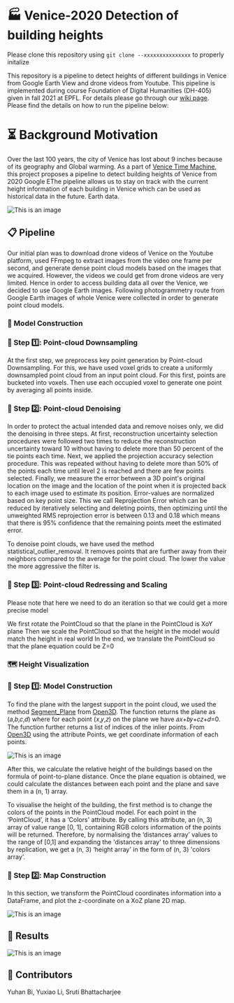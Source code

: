 # 🏭 Venice-2020 Detection of building heights
Please clone this repository using ```git clone --xxxxxxxxxxxxxxx``` to properly initalize

This repository is a pipeline to detect heights of different buildings in Venice from Google Earth View and drone videos from Youtube.
This pipeline is implemented during course  Foundation of Digital Humanities (DH-405) given in fall 2021 at EPFL.
For details please go through our [wiki page](http://fdh.epfl.ch/index.php/Venice2020_Building_Heights_Detection).
Please find the details on how to run the pipeline below:

# ⏳ Background Motivation
Over the last 100 years, the city of Venice has lost about 9 inches because of its geography and Global warming. As a part of  [Venice Time Machine](https://en.wikipedia.org/wiki/Venice_Time_Machine), this project proposes a pipeline to detect building heights of Venice from 2020 Google EThe pipeline allows us to stay on track with the current height information of each building in Venice which can be used as historical data in the future. 
Earth data. 

![This is an image](http://fdh.epfl.ch/images/3/38/Venice_whole.png)


## 📋 Pipeline

Our initial plan was to download drone videos of Venice on the Youtube platform, used FFmpeg to extract images from the video one frame per second, and generate dense point cloud models based on the images that we acquired. However, the videos we could get from drone videos are very limited. Hence in order to access building data all over the Venice, we decided to use Google Earth images. Following  photogrammetry route from Google Earth images of whole Venice were collected in order to generate point cloud models.

### 🔮 Model Construction

### 📝 Step 1️⃣: Point-cloud Downsampling
At the first step, we preprocess key point generation by Point-cloud Downsampling. For this, we have used voxel grids to create a uniformly downsampled point cloud from an input point cloud. For this first, points are bucketed into voxels. Then use each occupied voxel to generate one point by averaging all points inside. 

### 📝 Step 2️⃣: Point-cloud Denoising
In order to protect the actual intended data and remove noises only, we did the denoising in three steps. At first, reconstruction uncertainty selection procedures were followed two times to reduce the reconstruction uncertainty toward 10 without having to delete more than 50 percent of the tie points each time. Next, we applied the projection accuracy selection procedure. This was repeated without having to delete more than 50% of the points each time until level 2 is reached and there are few points selected. Finally, we measure the error between a 3D point's original location on the image and the location of the point when it is projected back to each image used to estimate its position. Error-values are normalized based on key point size.  This we call Reprojection Error which can be reduced by iteratively selecting and deleting points, then optimizing until the unweighted RMS reprojection error is between 0.13 and 0.18 which means that there is 95% confidence that the remaining points meet the estimated error.

To denoise point clouds, we have used the method statistical_outlier_removal. It removes points that are further away from their neighbors compared to the average for the point cloud. The lower the value the more aggressive the filter is.

### 📝 Step 3️⃣: Point-cloud Redressing and Scaling 
Please note that here we need to do an iteration so that we could get a more precise model

We first rotate the PointCloud so that the plane in the PointCloud is XoY plane
Then we scale the PointCloud so that the height in the model would match the height in real world
In the end, we translate the PointCloud so that the plane equation could be Z=0


### 🗺️ Height Visualization


### 📝 Step 1️⃣: Model Construction
To find the plane with the largest support in the point cloud, we used the method [Segment_Plane](http://www.open3d.org/docs/release/python_api/open3d.geometry.PointCloud.html#open3d.geometry.PointCloud.segment_plane) from [Open3D](http://www.open3d.org/). The function returns the plane as (𝑎,𝑏,𝑐,𝑑) where for each point (𝑥,𝑦,𝑧) on the plane we have 𝑎𝑥+𝑏𝑦+𝑐𝑧+𝑑=0. The function further returns a list of indices of the inlier points. From [Open3D](http://www.open3d.org/) using the attribute Points, we get coordinate information of each points. 

![This is an image](http://fdh.epfl.ch/images/8/8f/Ground.png)

After this, we calculate the relative height of the buildings based on the formula of point-to-plane distance. Once the plane equation is obtained, we could calculate the distances between each point and the plane and save them in a (n, 1) array. 

To visualise the height of the building, the first method is to change the colors of the points in the PointCloud model. For each point in the ‘PointCloud’, it has a ‘Colors' attribute. By calling this attribute, an (n, 3) array of value range [0, 1], containing RGB colors information of the points will be returned. Therefore, by normalising the ‘distances array’ values to the range of [0,1] and expanding the 'distances array' to three dimensions by replication, we get a (n, 3) ‘height array' in the form of (n, 3) 'colors array’.

### 📝 Step 2️⃣: Map Construction
In this section, we transform the PointCloud coordinates information into a DataFrame, and plot the z-coordinate on a XoZ plane 2D map.

![This is an image](http://fdh.epfl.ch/images/6/66/Assess2.jpg)


## 🎉 Results

![This is an image](http://fdh.epfl.ch/images/4/47/Height_tab20c.png)


## 👤 Contributors
Yuhan Bi, Yuxiao Li, Sruti Bhattacharjee

